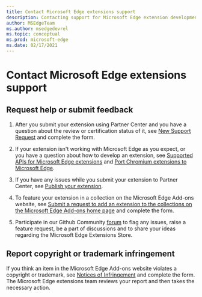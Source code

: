 ```yaml
---
title: Contact Microsoft Edge extensions support
description: Contacting support for Microsoft Edge extension development.
author: MSEdgeTeam
ms.author: msedgedevrel
ms.topic: conceptual
ms.prod: microsoft-edge
ms.date: 02/17/2021
---
```

# Contact Microsoft Edge extensions support


<!-- ====================================================================== -->
## Request help or submit feedback

1.  After you submit your extension using Partner Center and you have a question about the review or certification status of it, see [New Support Request](https://support.microsoft.com/supportrequestform/e7a381be-9c9a-fafb-ed76-262bc93fd9e4) and complete the form.

1.  If your extension isn't working with Microsoft Edge as you expect, or you have a question about how to develop an extension, see [Supported APIs for Microsoft Edge extensions](../developer-guide/api-support.md) and [Port Chromium extensions to Microsoft Edge](../developer-guide/port-chrome-extension.md).

1.  If you have any issues while you submit your extension to Partner Center, see [Publish your extension](publish-extension.md).

1.  To feature your extension in a collection on the Microsoft Edge Add-ons website, see [Submit a request to add an extension to the collections on the Microsoft Edge Add-ons home page](https://forms.office.com/Pages/ResponsePage.aspx?id=v4j5cvGGr0GRqy180BHbRw01UwyBfAxNna_1ZkP3X2VUN0lBSU1YMEU3VFY0VURRODEwSjgwU00yRy4u) and complete the form.

1.  Participate in our Github Community [forum](https://github.com/microsoft/MicrosoftEdge-Extensions/discussions) to flag any issues, raise a feature request, be a part of discussions and to share your ideas regarding the Microsoft Edge Extensions Store.


<!-- ====================================================================== -->
## Report copyright or trademark infringement

If you think an item in the Microsoft Edge Add-ons website violates a copyright or trademark, see [Notices of Infringement](https://www.microsoft.com/info/Marketplace.html) and complete the form.  The Microsoft Edge extensions team reviews your report and then takes the necessary action.
